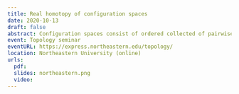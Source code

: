 ```yaml
---
title: Real homotopy of configuration spaces
date: 2020-10-13
draft: false
abstract: Configuration spaces consist of ordered collected of pairwise distinct points in a given manifold. In this talk, I will present several algebraic models for the real/rational homotopy types of (possibly framed) configuration spaces of manifolds, with or without boundary. These models can be used to establish real/rational homotopy invariance of configuration spaces under dimensionality and connectivity assumptions. Moreover, the collection of all configuration spaces of a given manifold has the structure of a right module over some version of the little disks operad, and the algebraic models are compatible with this extra structure. The proofs all use ideas from the theory of operads, namely Kontsevich's proof of the formality of the little disks operad and – for oriented surfaces – Tamarkin's proof of the formality of the little 2-disks operad. (Based on joint works with Campos, Ducoulombier, Lambrechts, and Willwacher.)
event: Topology seminar
eventURL: https://express.northeastern.edu/topology/
location: Northeastern University (online)
urls:
  pdf:
  slides: northeastern.png
  video:
---
```

